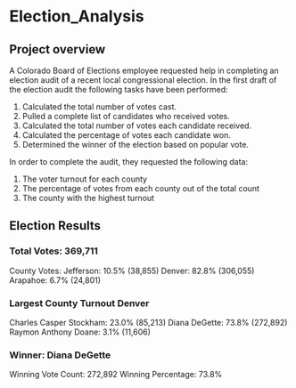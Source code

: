 # Election_Analysis
## Project overview 

A Colorado Board of Elections employee requested help in completing an election audit of a recent local congressional election. 
In the first draft of the election audit the following tasks have been performed:

1.	Calculated the total number of votes cast. 
2.	Pulled a complete list of candidates who received votes. 
3.	Calculated the total number of votes each candidate received. 
4.	Calculated the percentage of votes each candidate won. 
5.	Determined the winner of the election based on popular vote.

In order to complete the audit, they requested the following data:
1.	The voter turnout for each county
2.	The percentage of votes from each county out of the total count
3.	The county with the highest turnout


## Election Results

### Total Votes: 369,711

County Votes:
Jefferson: 10.5% (38,855)
Denver: 82.8% (306,055)
Arapahoe: 6.7% (24,801)

### Largest County Turnout Denver

Charles Casper Stockham: 23.0% (85,213)
Diana DeGette: 73.8% (272,892)
Raymon Anthony Doane: 3.1% (11,606)

### Winner: Diana DeGette
Winning Vote Count: 272,892
Winning Percentage: 73.8%
